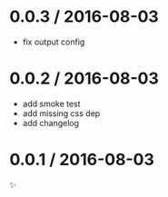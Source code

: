 
0.0.3 / 2016-08-03
==================

  * fix output config

0.0.2 / 2016-08-03
==================

  * add smoke test
  * add missing css dep
  * add changelog

0.0.1 / 2016-08-03
==================

:sparkles:

